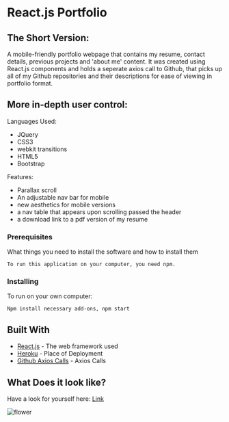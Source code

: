 # React.js Portfolio

## The Short Version:
A mobile-friendly portfolio webpage that contains my resume, contact details, previous projects and 'about me' content. It was created using React.js components and holds a seperate axios call to Github, that picks up all of my Github repositories and their descriptions for ease of viewing in portfolio format.

## More in-depth user control:
Languages Used: 
 * JQuery
 * CSS3
 * webkit transitions
 * HTML5
 * Bootstrap
 
Features: 
 * Parallax scroll
 * An adjustable nav bar for mobile
 * new aesthetics for mobile versions
 * a nav table that appears upon scrolling passed the header
 * a download link to a pdf version of my resume
 
 ### Prerequisites

What things you need to install the software and how to install them

```
To run this application on your computer, you need npm.
```

### Installing
To run on your own computer:

```
Npm install necessary add-ons, npm start
```

## Built With

* [React.js](https://reactjs.org/) - The web framework used
* [Heroku](https://www.heroku.com/) - Place of Deployment
* [Github Axios Calls](https://github.com/axios/axios) - Axios Calls
 
## What Does it look like?
Have a look for yourself here: [Link](https://lisaostmanportfolio.herokuapp.com/)


![flower](https://hips.hearstapps.com/hmg-prod.s3.amazonaws.com/images/close-up-of-tulips-blooming-in-field-royalty-free-image-1584131616.jpg?crop=0.630xw:1.00xh;0.186xw,0&resize=640:*)
